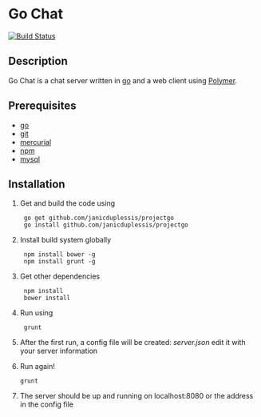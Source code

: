Go Chat
=========

[![Build Status](https://travis-ci.org/janicduplessis/projectgo.svg?branch=master)](https://travis-ci.org/janicduplessis/projectgo)

Description
-----------
Go Chat is a chat server written in [go](http://golang.org/) and a web client using [Polymer](http://www.polymer-project.org/).

Prerequisites
----------
* [go](http://golang.org/)
* [git](http://git-scm.com/)
* [mercurial](http://mercurial.selenic.com/)
* [npm](https://www.npmjs.org/)
* [mysql](http://www.mysql.com/)

Installation
----------
1. Get and build the code using

        go get github.com/janicduplessis/projectgo
        go install github.com/janicduplessis/projectgo

2. Install build system globally

        npm install bower -g
        npm install grunt -g

3. Get other dependencies

        npm install
        bower install

4. Run using 

        grunt

5. After the first run, a config file will be created: *server.json* edit it with your server information

6. 	Run again!

        grunt 

7. The server should be up and running on localhost:8080 or the address in the config file
